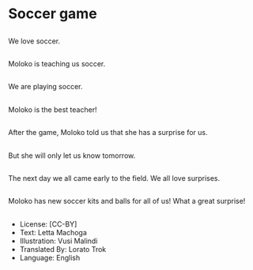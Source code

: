 # Soccer game

##
We love soccer.

##
Moloko is teaching us
soccer.

##
We are playing soccer.

##
Moloko is the best
teacher!

##
After the game,
Moloko told us that
she has a surprise for
us.

##
But she will only let us
know tomorrow.

##
The next day we all
came early to the field.
We all love surprises.

##
Moloko has new soccer
kits and balls for all of
us!
What a great surprise!

##
* License: [CC-BY]
* Text: Letta Machoga
* Illustration: Vusi Malindi
* Translated By: Lorato Trok
* Language: English
